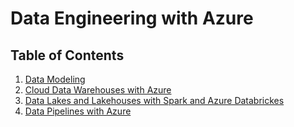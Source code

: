 # Data Engineering with Azure

## Table of Contents

1. [Data Modeling](https://github.com/Geodego/data_engineering_azure/blob/master/data_modeling/README.md)
2. [Cloud Data Warehouses with Azure](data_warehouses/README.md)
3. [Data Lakes and Lakehouses with Spark and Azure Databrickes]()
4. [Data Pipelines with Azure]()